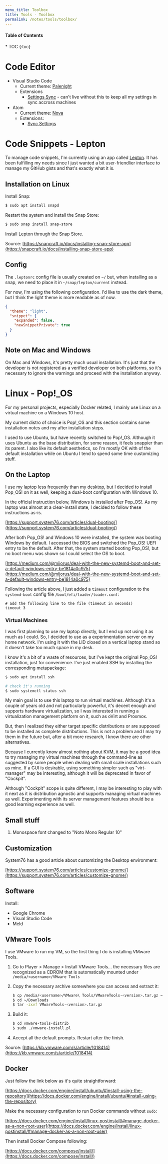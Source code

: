 ```yaml
---
menu_title: Toolbox
title: Tools - Toolbox
permalink: /notes/tools/toolbox/
---
```


<h4>Table of Contents</h4>
* TOC
{:toc}

# Code Editor

* Visual Studio Code
  * Current theme: [Palenight](https://github.com/whizkydee/vscode-material-palenight-theme)
  * Extensions
    * [Settings Sync](https://github.com/shanalikhan/code-settings-sync) - can't live without this to keep all my settings in sync accross machines
* Atom
  * Current theme: [Nova]()
  * Extensions:
    * [Sync Settings]()

# Code Snippets - Lepton

To manage code snippets, I'm currently using an app called [Lepton](https://github.com/hackjutsu/Lepton). It has been fulfilling my needs since I just wanted a bit user-friendlier interface to manage my GitHub gists and that's exactly what it is.

## Installation on Linux

Install Snap:

```bash
$ sudo apt install snapd
```

Restart the system and install the Snap Store:

```bash
$ sudo snap install snap-store
```

Install Lepton through the Snap Store.

<span class="info-source">Source: [https://snapcraft.io/docs/installing-snap-store-app](https://snapcraft.io/docs/installing-snap-store-app)</span>

## Config

The `.leptonrc` config file is usually created on `~/` but, when installing as a snap, we need to place it in `~/snap/lepton/current` instead.

For now, I'm using the following configuration. I'd like to use the dark theme, but I think the light theme is more readable as of now.

```json
{
  "theme": "light",
  "snippet": {
    "expanded": false,
    "newSnippetPrivate": true
  }
}
```

## Note on Mac and Windows

On Mac and Windows, it's pretty much usual installation. It's just that the developer is not registered as a verified developer on both platforms, so it's necessary to ignore the warnings and proceed with the installation anyway.


# Linux - Pop!_OS

For my personal projects, especially Docker related, I mainly use Linux on a virtual machine on a Windows 10 host.

My current distro of choice is Pop!_OS and this section contains some installation notes and my after installation steps.

I used to use Ubuntu, but have recently switched to Pop!_OS. Although it uses Ubuntu as the base distribution, for some reason, it feels snappier than its parent. I also like its default aesthetics, so I'm mostly OK with of the default installation while on Ubuntu I tend to spend some time customizing stuff.

## On the Laptop

I use my laptop less frequently than my desktop, but I decided to install Pop_OS! on it as well, keeping a dual-boot configuration with Windows 10.

In the official instruction below, Windows is installed after Pop_OS!. As my laptop was almost at a clear-install state, I decided to follow these instructions as-is.

[https://support.system76.com/articles/dual-booting/](https://support.system76.com/articles/dual-booting/)

After both Pop_OS! and Windows 10 were installed, the system was booting Windows by default. I accessed the BIOS and switched the Pop_OS! UEFI entry to be the default. After that, the system started booting Pop_OS!, but no boot menu was shown so I could select the OS to boot.

[https://medium.com/@mijorus/deal-with-the-new-systemd-boot-and-set-a-default-windows-entry-be1814a0c975](https://medium.com/@mijorus/deal-with-the-new-systemd-boot-and-set-a-default-windows-entry-be1814a0c975)

Following the article above, I just added a `timeout` configuration to the `systemd-boot` config file `/boot/efi/loader/loader.conf`:

```
# add the following line to the file (timeout in seconds)
timeout 3
```

### Virtual Machines

I was first planning to use my laptop directly, but I end up not using it as much as I could. So, I decided to use as a experimentation server on my home network. I'm using it with the LID closed on a vertical laptop stand so it doesn't take too much space in my desk.

I know it's a bit of a waste of resources, but I've kept the original Pop_OS! installation, just for convenience. I've just enabled SSH by installing the corresponding metapackage:

```bash
$ sudo apt install ssh

# check it's running
$ sudo systemctl status ssh
```

My main goal is to use this laptop to run virtual machines. Although it's a couple of years old and not particularly powerful, it's decent enough and supports hardware virtualization, so I was interested in running a virtualization management platform on it, such as oVirt and Proxmox.

But, then I realized they either target specific distributions or are supposed to be installed as complete distributions. This is not a problem and I may try them in the future but, after a bit more research, I know there are other alternatives.

Because I currently know almost nothing about KVM, it may be a good idea to try managing my virtual machines through the command-line as suggested by some people when dealing with small scale installations such as mine. If a GUI is desirable, using something simpler such as "virt-manager" may be interesting, although it will be deprecated in favor of "Cockpit".

Although "Cockpit" scope is quite different, I may be interesting to play with it next as it is distribution agnostic and supports managing virtual machines as well. Experimenting with its server management features should be a good learning experience as well.

## Small stuff

1. Monospace font changed to "Noto Mono Regular 10"

## Customization

System76 has a good article about customizing the Desktop environment:

[https://support.system76.com/articles/customize-gnome/](https://support.system76.com/articles/customize-gnome/)

## Software

Install:

* Google Chrome
* Visual Studio Code
* Meld

## VMware Tools

I use VMware to run my VM, so the first thing I do is installing VMware Tools.

1. Go to Player > Manage > Install VMware Tools... the necessary files are recognized as a CDROM that is automatically mounted under `/media/<username>/VMware Tools`

2. Copy the necessary archive somewhere you can access and extract it:

    ```bash
    $ cp /media/<username>/VMware\ Tools/VMwareTools-<version>.tar.gz ~/Downloads/
    $ cd ~/Downloads
    $ tar -zxvf VMwareTools-<version>.tar.gz
    ```

3. Build it:

    ```bash
    $ cd vmware-tools-distrib
    $ sudo ./vmware-install.pl
    ```

4. Accept all the default prompts. Restart after the finish.

<span class="info-source">Source: [https://kb.vmware.com/s/article/1018414](https://kb.vmware.com/s/article/1018414)</span>

## Docker

Just follow the link below as it's quite straightforward:

[https://docs.docker.com/engine/install/ubuntu/#install-using-the-repository](https://docs.docker.com/engine/install/ubuntu/#install-using-the-repository)

Make the necessary configuration to run Docker commands without `sudo`:

[https://docs.docker.com/engine/install/linux-postinstall/#manage-docker-as-a-non-root-user](https://docs.docker.com/engine/install/linux-postinstall/#manage-docker-as-a-non-root-user)

Then install Docker Compose following:

[https://docs.docker.com/compose/install/](https://docs.docker.com/compose/install/)

